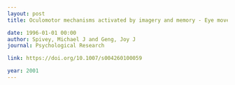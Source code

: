 ```yaml
---
layout: post
title: Oculomotor mechanisms activated by imagery and memory - Eye movements to absent objects

date: 1996-01-01 00:00
author: Spivey, Michael J and Geng, Joy J
journal: Psychological Research

link: https://doi.org/10.1007/s004260100059

year: 2001
---
```



